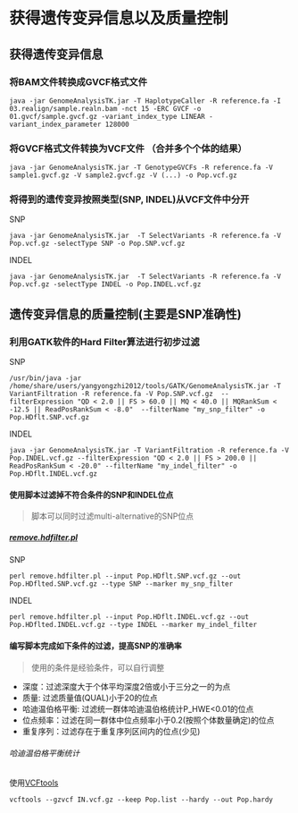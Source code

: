 # 获得遗传变异信息以及质量控制
## 获得遗传变异信息
### 将BAM文件转换成GVCF格式文件
```
java -jar GenomeAnalysisTK.jar -T HaplotypeCaller -R reference.fa -I 03.realign/sample.realn.bam -nct 15 -ERC GVCF -o 01.gvcf/sample.gvcf.gz -variant_index_type LINEAR -variant_index_parameter 128000
```
### 将GVCF格式文件转换为VCF文件 （合并多个个体的结果）
```
java -jar GenomeAnalysisTK.jar -T GenotypeGVCFs -R reference.fa -V sample1.gvcf.gz -V sample2.gvcf.gz -V (...) -o Pop.vcf.gz
```
### 将得到的遗传变异按照类型(SNP, INDEL)从VCF文件中分开
SNP
```
java -jar GenomeAnalysisTK.jar  -T SelectVariants -R reference.fa -V Pop.vcf.gz -selectType SNP -o Pop.SNP.vcf.gz
```
INDEL
```
java -jar GenomeAnalysisTK.jar  -T SelectVariants -R reference.fa -V Pop.vcf.gz -selectType INDEL -o Pop.INDEL.vcf.gz
```
## 遗传变异信息的质量控制(主要是SNP准确性)
### 利用GATK软件的Hard Filter算法进行初步过滤
SNP
```
/usr/bin/java -jar /home/share/users/yangyongzhi2012/tools/GATK/GenomeAnalysisTK.jar -T VariantFiltration -R reference.fa -V Pop.SNP.vcf.gz  --filterExpression "QD < 2.0 || FS > 60.0 || MQ < 40.0 || MQRankSum < -12.5 || ReadPosRankSum < -8.0"  --filterName "my_snp_filter" -o Pop.HDflt.SNP.vcf.gz
```
INDEL
```
java -jar GenomeAnalysisTK.jar -T VariantFiltration -R reference.fa -V Pop.INDEL.vcf.gz --filterExpression "QD < 2.0 || FS > 200.0 || ReadPosRankSum < -20.0" --filterName "my_indel_filter" -o Pop.HDflt.INDEL.vcf.gz
```
#### 使用脚本过滤掉不符合条件的SNP和INDEL位点 
>脚本可以同时过滤multi-alternative的SNP位点
##### [remove.hdfilter.pl](https://github.com/shangshanzhizhe/Work_flow_of_population_genetics/blob/master/Scripts/remove.hdfilter.pl)
SNP
```
perl remove.hdfilter.pl --input Pop.HDflt.SNP.vcf.gz --out Pop.HDflted.SNP.vcf.gz --type SNP --marker my_snp_filter
```
INDEL
```
perl remove.hdfilter.pl --input Pop.HDflt.INDEL.vcf.gz --out Pop.HDflted.INDEL.vcf.gz --type INDEL --marker my_indel_filter
```
#### 编写脚本完成如下条件的过滤，提高SNP的准确率
>使用的条件是经验条件，可以自行调整
- 深度：过滤深度大于个体平均深度2倍或小于三分之一的为点
- 质量: 过滤质量值(QUAL)小于20的位点
- 哈迪温伯格平衡: 过滤统一群体哈迪温伯格统计P_HWE<0.01的位点
- 位点频率：过滤在同一群体中位点频率小于0.2(按照个体数量确定)的位点
- 重复序列：过滤存在于重复序列区间内的位点(少见)
###### 哈迪温伯格平衡统计
使用[VCFtools](http://vcftools.sourceforge.net/)
```
vcftools --gzvcf IN.vcf.gz --keep Pop.list --hardy --out Pop.hardy
```

